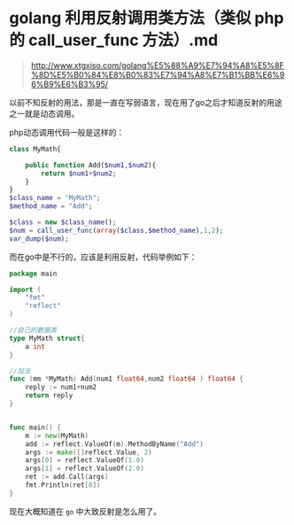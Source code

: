 # golang 利用反射调用类方法（类似 php 的 call_user_func 方法）.md
> http://www.xtgxiso.com/golang%E5%88%A9%E7%94%A8%E5%8F%8D%E5%B0%84%E8%B0%83%E7%94%A8%E7%B1%BB%E6%96%B9%E6%B3%95/

以前不知反射的用法，那是一直在写弱语言，现在用了go之后才知道反射的用途之一就是动态调用。

php动态调用代码一般是这样的：

```php
class MyMath{

    public function Add($num1,$num2){
        return $num1+$num2;
    }
}
$class_name = "MyMath";
$method_name = "Add";

$class = new $class_name();
$num = call_user_func(array($class,$method_name),1,2);
var_dump($num);
```

而在go中是不行的，应该是利用反射，代码举例如下：

```go
package main

import (
	"fmt"
	"reflect"
)

//自己的数据类
type MyMath struct{
	a int
}

//加法
func (mm *MyMath) Add(num1 float64,num2 float64 ) float64 {
    reply := num1+num2 
	return reply
}


func main() {
	m := new(MyMath)
	add := reflect.ValueOf(m).MethodByName("Add")
	args := make([]reflect.Value, 2)
	args[0] = reflect.ValueOf(1.0)
	args[1] = reflect.ValueOf(2.0)
	ret := add.Call(args)
	fmt.Println(ret[0])
}
```

现在大概知道在 `go` 中大致反射是怎么用了。